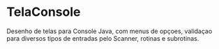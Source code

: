# TelaConsole
Desenho de telas para Console Java, com menus de opçoes, validaçao para diversos tipos de entradas pelo Scanner, rotinas e subrotinas.
